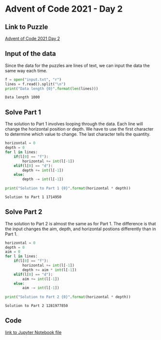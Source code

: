 # Advent of Code 2021 - Day 2

## Link to Puzzle
[Advent of Code 2021 Day 2](https://adventofcode.com/2021/day/2)

## Input of the data
Since the data for the puzzles are lines of text, we can input the data the same way each time.


```python
f = open("input.txt", "r")
lines = f.read().split("\n")
print("Data length {0}".format(len(lines)))
```

    Data length 1000
    

## Solve Part 1
The solution to Part 1 involves looping through the data. Each line will change the horizontal position or depth. We have to use the first character to determine which value to change. The last character tells the quantity.


```python
horizontal = 0
depth = 0
for l in lines:
    if(l[0] == "f"):
        horizontal += int(l[-1])
    elif(l[0] == "d"):
        depth += int(l[-1])
    else:
        depth -= int(l[-1])
        
print("Solution to Part 1 {0}".format(horizontal * depth))
```

    Solution to Part 1 1714950
    

## Solve Part 2

The solution to Part 2 is almost the same as for Part 1. The difference is that the input changes the aim, depth, and horizontal postions differently than in Part 1.


```python
horizontal = 0
depth = 0
aim = 0
for l in lines:
    if(l[0] == "f"):
        horizontal += int(l[-1])
        depth += aim * int(l[-1])
    elif(l[0] == "d"):
        aim += int(l[-1])
    else:
        aim -= int(l[-1])
        
print("Solution to Part 2 {0}".format(horizontal * depth))
```

    Solution to Part 2 1281977850
    

## Code
[link to Jupyter Notebook file](./2021-12-02/Advent_of_Code_2021-Day_2.ipynb)
